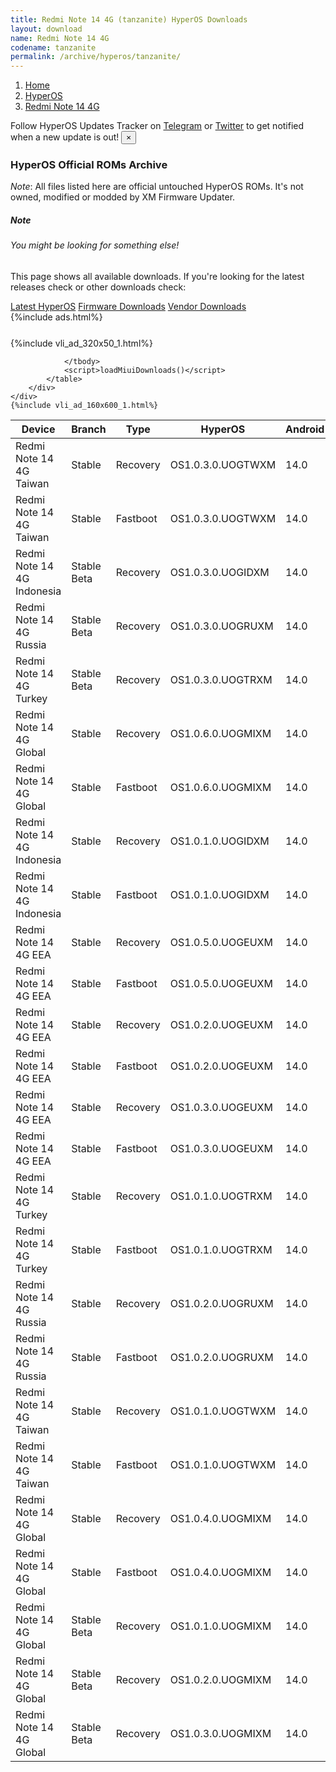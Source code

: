 ```yaml
---
title: Redmi Note 14 4G (tanzanite) HyperOS Downloads
layout: download
name: Redmi Note 14 4G
codename: tanzanite
permalink: /archive/hyperos/tanzanite/
---
```

<nav aria-label="breadcrumb">
    <ol class="breadcrumb">
        <li class="breadcrumb-item"><a href="/">Home</a></li>
        <li class="breadcrumb-item"><a href="/hyperos/">HyperOS</a></li>
        <li class="breadcrumb-item active" aria-current="page"><a href="/hyperos/tanzanite/">Redmi Note 14 4G</a></li>
    </ol>
</nav>
<div class="alert alert-primary alert-dismissible fade show" role="alert">
    Follow HyperOS Updates Tracker on <a href="https://t.me/MIUIUpdatesTracker" class="alert-link">Telegram</a>
     or <a href="https://twitter.com/MiFwUpdater" class="alert-link">Twitter</a> to get notified when a new update is out!
    <button type="button" class="close" data-dismiss="alert" aria-label="Close">
        <span aria-hidden="true">&times;</span>
    </button>
</div>

### HyperOS Official ROMs Archive
*Note*: All files listed here are official untouched HyperOS ROMs. It's not owned, modified or modded by XM Firmware Updater.
<div class="card">
  <div class="card-body">
    <h5 class="card-title">Note</h5>
    <h6 class="card-subtitle mb-2 text-muted">You might be looking for something else!</h6>
    <p class="card-text">This page shows all available downloads.
     If you're looking for the latest releases check or other downloads check:</p>
    <a href="/hyperos/tanzanite/" class="card-link">Latest HyperOS</a>
    <a href="/firmware/tanzanite/" class="card-link">Firmware Downloads</a>
    <a href="/vendor/tanzanite/" class="card-link">Vendor Downloads</a>
  </div>
</div>
{%include ads.html%}
<div class="row justify-content-center">
    <div class="col-10">
        <div class="table-responsive-md" style="margin-top: 25px;">
            {%include vli_ad_320x50_1.html%}
            <table id="miui" class="display dt-responsive nowrap compact table table-striped table-hover table-sm">
                <thead class="thead-dark">
                    <tr>
                        <th data-ref="device">Device</th>
                        <th data-ref="branch">Branch</th>
                        <th data-ref="type">Type</th>
                        <th data-ref="miui">HyperOS</th>
                        <th data-ref="android">Android</th>
                        <th data-ref="size">Size</th>
                        <th data-ref="size">Date</th>
                        <th data-ref="link">Link</th>
                    </tr>
                </thead>
                <tbody>
                <tr><td>Redmi Note 14 4G Taiwan</td><td>Stable</td><td>Recovery</td><td>OS1.0.3.0.UOGTWXM</td><td>14.0</td><td>4.5 GB</td><td>2025-02-25</td><td><a href="/hyperos/tanzanite/stable/OS1.0.3.0.UOGTWXM/">Download</a></td></tr>
<tr><td>Redmi Note 14 4G Taiwan</td><td>Stable</td><td>Fastboot</td><td>OS1.0.3.0.UOGTWXM</td><td>14.0</td><td>6.3 GB</td><td>2025-02-17</td><td><a href="/hyperos/tanzanite/stable/OS1.0.3.0.UOGTWXM/">Download</a></td></tr>
<tr><td>Redmi Note 14 4G Indonesia</td><td>Stable Beta</td><td>Recovery</td><td>OS1.0.3.0.UOGIDXM</td><td>14.0</td><td>4.5 GB</td><td>2025-02-24</td><td><a href="/hyperos/tanzanite/stable beta/OS1.0.3.0.UOGIDXM/">Download</a></td></tr>
<tr><td>Redmi Note 14 4G Russia</td><td>Stable Beta</td><td>Recovery</td><td>OS1.0.3.0.UOGRUXM</td><td>14.0</td><td>4.5 GB</td><td>2025-02-24</td><td><a href="/hyperos/tanzanite/stable beta/OS1.0.3.0.UOGRUXM/">Download</a></td></tr>
<tr><td>Redmi Note 14 4G Turkey</td><td>Stable Beta</td><td>Recovery</td><td>OS1.0.3.0.UOGTRXM</td><td>14.0</td><td>4.5 GB</td><td>2025-02-24</td><td><a href="/hyperos/tanzanite/stable beta/OS1.0.3.0.UOGTRXM/">Download</a></td></tr>
<tr><td>Redmi Note 14 4G Global</td><td>Stable</td><td>Recovery</td><td>OS1.0.6.0.UOGMIXM</td><td>14.0</td><td>4.6 GB</td><td>2025-02-14</td><td><a href="/hyperos/tanzanite/stable/OS1.0.6.0.UOGMIXM/">Download</a></td></tr>
<tr><td>Redmi Note 14 4G Global</td><td>Stable</td><td>Fastboot</td><td>OS1.0.6.0.UOGMIXM</td><td>14.0</td><td>7.7 GB</td><td>2025-01-18</td><td><a href="/hyperos/tanzanite/stable/OS1.0.6.0.UOGMIXM/">Download</a></td></tr>
<tr><td>Redmi Note 14 4G Indonesia</td><td>Stable</td><td>Recovery</td><td>OS1.0.1.0.UOGIDXM</td><td>14.0</td><td>4.5 GB</td><td>2025-02-06</td><td><a href="/hyperos/tanzanite/stable/OS1.0.1.0.UOGIDXM/">Download</a></td></tr>
<tr><td>Redmi Note 14 4G Indonesia</td><td>Stable</td><td>Fastboot</td><td>OS1.0.1.0.UOGIDXM</td><td>14.0</td><td>6.8 GB</td><td>2024-11-26</td><td><a href="/hyperos/tanzanite/stable/OS1.0.1.0.UOGIDXM/">Download</a></td></tr>
<tr><td>Redmi Note 14 4G EEA</td><td>Stable</td><td>Recovery</td><td>OS1.0.5.0.UOGEUXM</td><td>14.0</td><td>4.6 GB</td><td>2025-02-05</td><td><a href="/hyperos/tanzanite/stable/OS1.0.5.0.UOGEUXM/">Download</a></td></tr>
<tr><td>Redmi Note 14 4G EEA</td><td>Stable</td><td>Fastboot</td><td>OS1.0.5.0.UOGEUXM</td><td>14.0</td><td>7.2 GB</td><td>2025-01-18</td><td><a href="/hyperos/tanzanite/stable/OS1.0.5.0.UOGEUXM/">Download</a></td></tr>
<tr><td>Redmi Note 14 4G EEA</td><td>Stable</td><td>Recovery</td><td>OS1.0.2.0.UOGEUXM</td><td>14.0</td><td>4.6 GB</td><td>2025-01-17</td><td><a href="/hyperos/tanzanite/stable/OS1.0.2.0.UOGEUXM/">Download</a></td></tr>
<tr><td>Redmi Note 14 4G EEA</td><td>Stable</td><td>Fastboot</td><td>OS1.0.2.0.UOGEUXM</td><td>14.0</td><td>6.9 GB</td><td>2024-11-22</td><td><a href="/hyperos/tanzanite/stable/OS1.0.2.0.UOGEUXM/">Download</a></td></tr>
<tr><td>Redmi Note 14 4G EEA</td><td>Stable</td><td>Recovery</td><td>OS1.0.3.0.UOGEUXM</td><td>14.0</td><td>4.6 GB</td><td>2025-01-17</td><td><a href="/hyperos/tanzanite/stable/OS1.0.3.0.UOGEUXM/">Download</a></td></tr>
<tr><td>Redmi Note 14 4G EEA</td><td>Stable</td><td>Fastboot</td><td>OS1.0.3.0.UOGEUXM</td><td>14.0</td><td>6.7 GB</td><td>2024-12-12</td><td><a href="/hyperos/tanzanite/stable/OS1.0.3.0.UOGEUXM/">Download</a></td></tr>
<tr><td>Redmi Note 14 4G Turkey</td><td>Stable</td><td>Recovery</td><td>OS1.0.1.0.UOGTRXM</td><td>14.0</td><td>4.5 GB</td><td>2025-01-17</td><td><a href="/hyperos/tanzanite/stable/OS1.0.1.0.UOGTRXM/">Download</a></td></tr>
<tr><td>Redmi Note 14 4G Turkey</td><td>Stable</td><td>Fastboot</td><td>OS1.0.1.0.UOGTRXM</td><td>14.0</td><td>6.4 GB</td><td>2024-11-29</td><td><a href="/hyperos/tanzanite/stable/OS1.0.1.0.UOGTRXM/">Download</a></td></tr>
<tr><td>Redmi Note 14 4G Russia</td><td>Stable</td><td>Recovery</td><td>OS1.0.2.0.UOGRUXM</td><td>14.0</td><td>4.5 GB</td><td>2025-01-15</td><td><a href="/hyperos/tanzanite/stable/OS1.0.2.0.UOGRUXM/">Download</a></td></tr>
<tr><td>Redmi Note 14 4G Russia</td><td>Stable</td><td>Fastboot</td><td>OS1.0.2.0.UOGRUXM</td><td>14.0</td><td>7.8 GB</td><td>2025-01-06</td><td><a href="/hyperos/tanzanite/stable/OS1.0.2.0.UOGRUXM/">Download</a></td></tr>
<tr><td>Redmi Note 14 4G Taiwan</td><td>Stable</td><td>Recovery</td><td>OS1.0.1.0.UOGTWXM</td><td>14.0</td><td>4.5 GB</td><td>2025-01-15</td><td><a href="/hyperos/tanzanite/stable/OS1.0.1.0.UOGTWXM/">Download</a></td></tr>
<tr><td>Redmi Note 14 4G Taiwan</td><td>Stable</td><td>Fastboot</td><td>OS1.0.1.0.UOGTWXM</td><td>14.0</td><td>6.1 GB</td><td>2024-11-29</td><td><a href="/hyperos/tanzanite/stable/OS1.0.1.0.UOGTWXM/">Download</a></td></tr>
<tr><td>Redmi Note 14 4G Global</td><td>Stable</td><td>Recovery</td><td>OS1.0.4.0.UOGMIXM</td><td>14.0</td><td>4.6 GB</td><td>2025-01-13</td><td><a href="/hyperos/tanzanite/stable/OS1.0.4.0.UOGMIXM/">Download</a></td></tr>
<tr><td>Redmi Note 14 4G Global</td><td>Stable</td><td>Fastboot</td><td>OS1.0.4.0.UOGMIXM</td><td>14.0</td><td>7.4 GB</td><td>2024-12-04</td><td><a href="/hyperos/tanzanite/stable/OS1.0.4.0.UOGMIXM/">Download</a></td></tr>
<tr><td>Redmi Note 14 4G Global</td><td>Stable Beta</td><td>Recovery</td><td>OS1.0.1.0.UOGMIXM</td><td>14.0</td><td>4.6 GB</td><td>2025-01-13</td><td><a href="/hyperos/tanzanite/stable beta/OS1.0.1.0.UOGMIXM/">Download</a></td></tr>
<tr><td>Redmi Note 14 4G Global</td><td>Stable Beta</td><td>Recovery</td><td>OS1.0.2.0.UOGMIXM</td><td>14.0</td><td>4.6 GB</td><td>2025-01-13</td><td><a href="/hyperos/tanzanite/stable beta/OS1.0.2.0.UOGMIXM/">Download</a></td></tr>
<tr><td>Redmi Note 14 4G Global</td><td>Stable Beta</td><td>Recovery</td><td>OS1.0.3.0.UOGMIXM</td><td>14.0</td><td>4.6 GB</td><td>2025-01-13</td><td><a href="/hyperos/tanzanite/stable beta/OS1.0.3.0.UOGMIXM/">Download</a></td></tr>

                </tbody>
                <script>loadMiuiDownloads()</script>
            </table>
        </div>
    </div>
    {%include vli_ad_160x600_1.html%}
</div>
